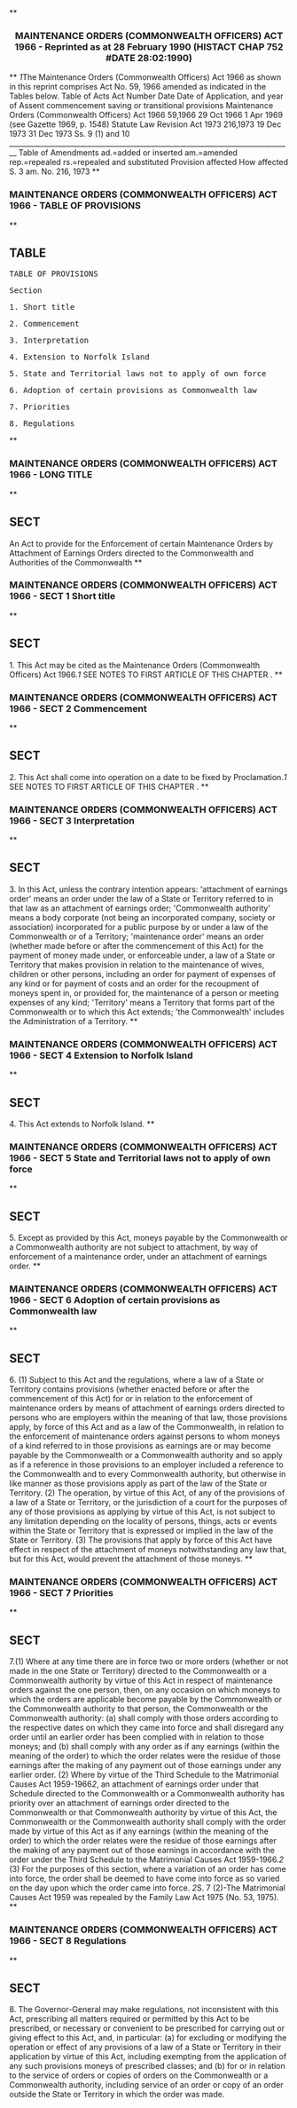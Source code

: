 **<b>

### <center><name>MAINTENANCE ORDERS (COMMONWEALTH OFFICERS) ACT 1966 - Reprinted as at 28 February 1990 (HISTACT CHAP 752 #DATE 28:02:1990) </name></center>
</b>** *1*The Maintenance Orders (Commonwealth Officers) Act 1966 as shown in this reprint comprises Act No. 59, 1966 amended as indicated in the Tables below.<lf>                                  Table of Acts<lf> Act<lf> Number         Date           Date of                           Application,<lf> and year       of Assent      commencement                      saving or<lf>                                                                 transitional<lf>                                                                 provisions<lf> Maintenance Orders (Commonwealth Officers) Act 1966<lf> 59,1966        29 Oct 1966   1 Apr 1969 (see Gazette 1969, p.<lf>                              1548)<lf> Statute Law Revision Act 1973<lf> 216,1973       19 Dec 1973   31 Dec 1973                        Ss. 9 (1) and 10 ______________________________________________________________________________ __ Table of Amendments<lf>    ad.=added or inserted am.=amended rep.=repealed rs.=repealed and substituted<lf> Provision affected          How affected<lf> S. 3                        am. No. 216, 1973 </lf></lf></lf></lf></lf></lf></lf></lf></lf></lf></lf></lf></lf></lf>
**<b>

### <name>MAINTENANCE ORDERS (COMMONWEALTH OFFICERS) ACT 1966 - TABLE OF PROVISIONS </name>
</b>** 

## TABLE
<tables> <tt>                              TABLE OF PROVISIONS<lf> 

Section<lf> <p>     1\. Short title<lf> <p>     2\. Commencement<lf> <p>     3\. Interpretation<lf> <p>     4\. Extension to Norfolk Island<lf> <p>     5\. State and Territorial laws not to apply of own force<lf> <p>     6\. Adoption of certain provisions as Commonwealth law<lf> <p>     7\. Priorities<lf> <p>     8\. Regulations<lf> </lf></p></lf></p></lf></p></lf></p></lf></p></lf></p></lf></p></lf></p></lf>
</lf></tt></tables>
**<b>

### <name>MAINTENANCE ORDERS (COMMONWEALTH OFFICERS) ACT 1966 - LONG TITLE </name>
</b>** 

## SECT
<sect> An Act to provide for the Enforcement of certain Maintenance Orders by Attachment of Earnings Orders directed to the Commonwealth and Authorities of<lf>                           the Commonwealth<lf> </lf></lf></sect>
**<b>

### <name>MAINTENANCE ORDERS (COMMONWEALTH OFFICERS) ACT 1966 - SECT 1 Short title </name>
</b>** 

## SECT
<sect>   1\. This Act may be cited as the Maintenance Orders (Commonwealth Officers) Act 1966.*1* SEE NOTES TO FIRST ARTICLE OF THIS CHAPTER . </sect>
**<b>

### <name>MAINTENANCE ORDERS (COMMONWEALTH OFFICERS) ACT 1966 - SECT 2 Commencement </name>
</b>** 

## SECT
<sect>   2\. This Act shall come into operation on a date to be fixed by Proclamation.*1* SEE NOTES TO FIRST ARTICLE OF THIS CHAPTER . </sect>
**<b>

### <name>MAINTENANCE ORDERS (COMMONWEALTH OFFICERS) ACT 1966 - SECT 3 Interpretation </name>
</b>** 

## SECT
<sect>   3\. In this Act, unless the contrary intention appears:<lf> 'attachment of earnings order' means an order under the law of a State or Territory referred to in that law as an attachment of earnings order;<lf> 'Commonwealth authority' means a body corporate (not being an incorporated company, society or association) incorporated for a public purpose by or under a law of the Commonwealth or of a Territory;<lf> 'maintenance order' means an order (whether made before or after the commencement of this Act) for the payment of money made under, or enforceable under, a law of a State or Territory that makes provision in relation to the maintenance of wives, children or other persons, including an order for payment of expenses of any kind or for payment of costs and an order for the recoupment of moneys spent in, or provided for, the maintenance of a person or meeting expenses of any kind;<lf> 'Territory' means a Territory that forms part of the Commonwealth or to which this Act extends;<lf> 'the Commonwealth' includes the Administration of a Territory. </lf></lf></lf></lf></lf></sect>
**<b>

### <name>MAINTENANCE ORDERS (COMMONWEALTH OFFICERS) ACT 1966 - SECT 4 Extension to Norfolk Island </name>
</b>** 

## SECT
<sect>   4\. This Act extends to Norfolk Island. </sect>
**<b>

### <name>MAINTENANCE ORDERS (COMMONWEALTH OFFICERS) ACT 1966 - SECT 5 State and Territorial laws not to apply of own force </name>
</b>** 

## SECT
<sect>   5\. Except as provided by this Act, moneys payable by the Commonwealth or a Commonwealth authority are not subject to attachment, by way of enforcement of a maintenance order, under an attachment of earnings order. </sect>
**<b>

### <name>MAINTENANCE ORDERS (COMMONWEALTH OFFICERS) ACT 1966 - SECT 6 Adoption of certain provisions as Commonwealth law </name>
</b>** 

## SECT
<sect>   6\. (1) Subject to this Act and the regulations, where a law of a State or Territory contains provisions (whether enacted before or after the commencement of this Act) for or in relation to the enforcement of maintenance orders by means of attachment of earnings orders directed to persons who are employers within the meaning of that law, those provisions apply, by force of this Act and as a law of the Commonwealth, in relation to the enforcement of maintenance orders against persons to whom moneys of a kind referred to in those provisions as earnings are or may become payable by the Commonwealth or a Commonwealth authority and so apply as if a reference in those provisions to an employer included a reference to the Commonwealth and to every Commonwealth authority, but otherwise in like manner as those provisions apply as part of the law of the State or Territory.<lf>   (2) The operation, by virtue of this Act, of any of the provisions of a law of a State or Territory, or the jurisdiction of a court for the purposes of any of those provisions as applying by virtue of this Act, is not subject to any limitation depending on the locality of persons, things, acts or events within the State or Territory that is expressed or implied in the law of the State or Territory.<lf>   (3) The provisions that apply by force of this Act have effect in respect of the attachment of moneys notwithstanding any law that, but for this Act, would prevent the attachment of those moneys. </lf></lf></sect>
**<b>

### <name>MAINTENANCE ORDERS (COMMONWEALTH OFFICERS) ACT 1966 - SECT 7 Priorities </name>
</b>** 

## SECT
<sect>   7.(1) Where at any time there are in force two or more orders (whether or not made in the one State or Territory) directed to the Commonwealth or a Commonwealth authority by virtue of this Act in respect of maintenance orders against the one person, then, on any occasion on which moneys to which the orders are applicable become payable by the Commonwealth or the Commonwealth authority to that person, the Commonwealth or the Commonwealth authority:<lf>    (a) shall comply with those orders according to the respective dates on<lf> which they came into force and shall disregard any order until an earlier order has been complied with in relation to those moneys; and<lf>    (b) shall comply with any order as if any earnings (within the meaning of<lf> the order) to which the order relates were the residue of those earnings after the making of any payment out of those earnings under any earlier order.<lf>   (2) Where by virtue of the Third Schedule to the Matrimonial Causes Act 1959-1966*2*, an attachment of earnings order under that Schedule directed to the Commonwealth or a Commonwealth authority has priority over an attachment of earnings order directed to the Commonwealth or that Commonwealth authority by virtue of this Act, the Commonwealth or the Commonwealth authority shall comply with the order made by virtue of this Act as if any earnings (within the meaning of the order) to which the order relates were the residue of those earnings after the making of any payment out of those earnings in accordance with the order under the Third Schedule to the Matrimonial Causes Act 1959-1966.*2*<lf>   (3) For the purposes of this section, where a variation of an order has come into force, the order shall be deemed to have come into force as so varied on the day upon which the order came into force. *2*S. 7 (2)-The Matrimonial Causes Act 1959 was repealed by the Family Law Act 1975 (No. 53, 1975). </lf></lf></lf></lf></lf></lf></sect>
**<b>

### <name>MAINTENANCE ORDERS (COMMONWEALTH OFFICERS) ACT 1966 - SECT 8 Regulations </name>
</b>** 

## SECT
<sect>   8\. The Governor-General may make regulations, not inconsistent with this Act, prescribing all matters required or permitted by this Act to be prescribed, or necessary or convenient to be prescribed for carrying out or giving effect to this Act, and, in particular:<lf>    (a) for excluding or modifying the operation or effect of any provisions of<lf> a law of a State or Territory in their application by virtue of this Act, including exempting from the application of any such provisions moneys of prescribed classes; and<lf>    (b) for or in relation to the service of orders or copies of orders on the<lf> Commonwealth or a Commonwealth authority, including service of an order or copy of an order outside the State or Territory in which the order was made. </lf></lf></lf></lf></sect>
